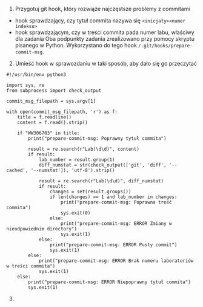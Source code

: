 
1. Przygotuj git hook, który rozwiąże najczęstsze problemy z commitami
* hook sprawdzający, czy tytuł commita nazywa się ```<inicjały><numer indeksu>```
* hook sprawdzającym, czy w treści commita pada numer labu, właściwy dla zadania
Oba podpunkty zadania zrealizowano przy pomocy skryptu pisanego w Python. Wykorzystano do tego hook ```/.git/hooks/prepare-commit-msg```.
2. Umieść hook w sprawozdaniu w taki sposób, aby dało się go przeczytać
```
#!/usr/bin/env python3

import sys, re
from subprocess import check_output

commit_msg_filepath = sys.argv[1]

with open(commit_msg_filepath, 'r') as f:
    title = f.readline()
    content = f.read().strip()

    if "WW306703" in title:
        print("prepare-commit-msg: Poprawny tytuł commita")

        result = re.search(r"Lab(\d\d)", content)
        if result:
            lab_number = result.group(1)
            diff_numstat = str(check_output(['git', 'diff', '--cached', '--numstat']), 'utf-8').strip()

            result = re.search(r"Lab(\d\d)", diff_numstat)
            if result:
                changes = set(result.groups())
                if len(changes) == 1 and lab_number in changes:
                    print("prepare-commit-msg: Poprawna treść commita")
                    sys.exit(0)
                else:
                    print("prepare-commit-msg: ERROR Zmiany w nieodpowiednim directory")
                    sys.exit(1)
            else:
                print("prepare-commit-msg: ERROR Pusty commit")
                sys.exit(1)
        else:
            print("prepare-commit-msg: ERROR Brak numeru laboratoriów w treści commita")
            sys.exit(1)
    else:
        print("prepare-commit-msg: ERROR Niepoprawny tytuł commita")
        sys.exit(1)
```
3. 
